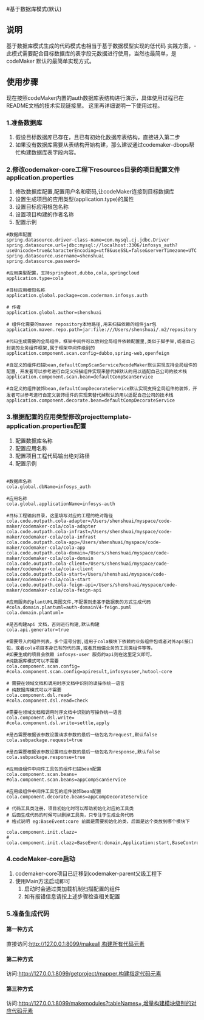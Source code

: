 #基于数据库模式(默认)

## 说明
基于数据库模式生成的代码模式也相当于基于数据模型实现的低代码
实践方案，-此模式需要配合目标数据库的表字段元数据进行使用，当然也最简单，是codeMaker
默认的最简单实现方式。

## 使用步骤
现在按照codeMaker内置的auth数据库表结构进行演示，具体使用过程已在README文档的技术实现链接里。
这里再详细说明一下使用过程。

### 1.准备数据库
1. 假设目标数据库已存在，且已有初始化数据库表结构，直接进入第二步
2. 如果没有数据库需要从表结构开始构建，那么建议通过codemaker-dbops帮忙构建数据库表字段内容。

### 2.修改codemaker-core工程下resources目录的项目配置文件application.properties
1. 修改数据库配置,配置用户名和密码,让codeMaker连接到目标数据库
2. 设置生成项目的应用类型(application.type)的属性
3. 设置目标应用根包名称
4. 设置项目构建的作者名称
5. 配置示例
```properties
#数据库配置
spring.datasource.driver-class-name=com.mysql.cj.jdbc.Driver
spring.datasource.url=jdbc:mysql://localhost:3306/infosys_auth?useUnicode=true&characterEncoding=utf8&useSSL=false&serverTimezone=UTC
spring.datasource.username=shenshuai
spring.datasource.password=

#应用类型配置，支持springboot,dubbo,cola,springcloud
application.type=cola

#目标应用根包名称
application.global.package=com.coderman.infosys.auth

# 作者
application.global.author=shenshuai

# 组件化需要的maven repository本地路径,用来扫描依赖的组件jar包
application.maven.repo.path=jar:file:///Users/shenshuai/.m2/repository

#代码生成需要的全局组件，框架中间件可以放到全局组件依赖配置里,类似于脚手架,或者自己封装的业务组件框架,属于框架中间件级别的
application.component.scan.config=dubbo,spring-web,openfeign

#自定义的组件扫描bean,defaultCompScanService为codeMaker默认实现支持全局组件的配置，开发者可以参考进行自定义扫描组件实现来替代掉默认的用以适配自己公司的技术栈
application.component.scan.bean=defaultCompScanService

#自定义的组件装饰bean,defaultCompDecorateService默认实现支持全局组件的装饰，开发者可以参考进行自定义装饰组件的实现来替代掉默认的用以适配自己公司的技术栈
application.component.decorate.bean=defaultCompDecorateService

```

### 3.根据配置的应用类型修改projecttemplate-application.properties配置
1. 配置数据库名称
2. 配置应用名称
3. 配置项目工程代码输出绝对路径
4. 配置示例
```properties

#数据库名称
cola.global.dbName=infosys_auth

#应用名称
cola.global.applicationName=infosys-auth

#目标工程输出目录，这里填写对应的工程的绝对路径
cola.code.outpath.cola-adapter=/Users/shenshuai/myspace/code-maker/codemaker-cola/cola-adapter
cola.code.outpath.cola-infrast=/Users/shenshuai/myspace/code-maker/codemaker-cola/cola-infrast
cola.code.outpath.cola-app=/Users/shenshuai/myspace/code-maker/codemaker-cola/cola-app
cola.code.outpath.cola-domain=/Users/shenshuai/myspace/code-maker/codemaker-cola/cola-domain
cola.code.outpath.cola-client=/Users/shenshuai/myspace/code-maker/codemaker-cola/cola-client
cola.code.outpath.cola-start=/Users/shenshuai/myspace/code-maker/codemaker-cola/cola-start
cola.code.outpath.cola-feign-api=/Users/shenshuai/myspace/code-maker/codemaker-cola/cola-feign-api

#应用服务的plantUML类图文件,不配置则走基于数据表的方式生成代码
#cola.domain.plantuml=auth-domainV4-feign.puml
cola.domain.plantuml=

#是否构建api 文档，否则进行构建,默认构建
cola.api.generator=true

#需要导入的组件列表，多个逗号分割,适用于cola模块下依赖的业务组件包或者对外api接口包，或者cola项目本身已有的代码类,或者其他偏业务的工具类组件等等。
#如要生成的项目会依赖 infosys-user 服务的api则在这里定义即可。
#纯数据库模式可以不需要
cola.component.scan.config=
#cola.component.scan.config=apiresult,infosysuser,hutool-core

# 需要在领域文档和调用时序文档中识别的读操作统一语言
# 纯数据库模式可以不需要
cola.component.dsl.read=
#cola.component.dsl.read=check

#需要在领域文档和调用时序文档中识别的写操作统一语言
cola.component.dsl.write=
#cola.component.dsl.write=settle,apply

#是否需要根据该参数设置请求参数的最后一级包名为request,默认false
cola.subpackage.request=true

#是否需要根据该参数设置相应参数的最后一级包名为response,默认false
cola.subpackage.response=true

#应用级组件中间件工具包的组件扫描bean配置
cola.component.scan.beans=
#ola.component.scan.beans=appCompScanService

#应用级组件中间件工具包的组件装饰bean配置
cola.component.decorate.beans=appCompDecorateService

# 代码工具类注册，项目初始化时可以帮助初始化对应的工具类
# 后面生成代码的时候可以删掉工具类，只专注于生成业务代码
# 格式说明 eg:BaseEvent:core 前面是需要初始化的类，后面是这个类放到哪个模块下

cola.component.init.clazz=
# cola.component.init.clazz=BaseEvent:domain,Application:start,BaseController:adapter,SpringApplicationContext:domain,AppEventPublisher:domain

```

### 4.codeMaker-core启动
1. codemaker-core项目已迁移到codemaker-parent父级工程下
2. 使用Main方法启动即可
   1. 启动时会通过类加载机制扫描配置的组件
   2. 如有报错信息请按上述步骤检查相关配置
### 5.准备生成代码
#### 第一种方式
直接访问:http://127.0.0.1:8099/makeall,构建所有代码元素
#### 第二种方式
访问:http://127.0.0.1:8099/getproject/mapper,构建指定代码元素
#### 第三种方式
访问:http://127.0.0.1:8099/makemodules?tableNames=,增量构建模块级别的对应代码元素

